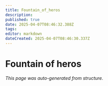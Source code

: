 ```yaml
---
title: Fountain_of_heros
description: 
published: true
date: 2025-04-07T08:46:32.388Z
tags: 
editor: markdown
dateCreated: 2025-04-07T08:46:30.337Z
---
```


# Fountain of heros

*This page was auto-generated from structure.*